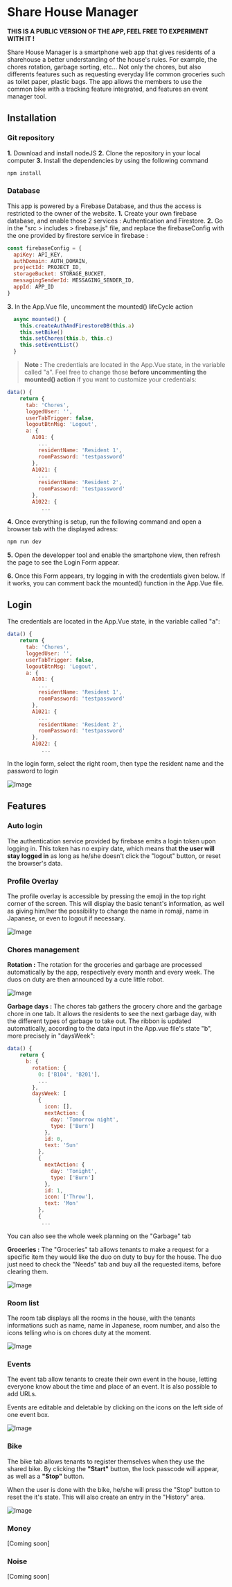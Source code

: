 # Share House Manager

**THIS IS A PUBLIC VERSION OF THE APP, FEEL FREE TO EXPERIMENT WITH IT !**

Share House Manager is a smartphone web app that gives residents of a sharehouse a better understanding of the house's rules. For example, the chores rotation, garbage sorting, etc...
Not only the chores, but also differents features such as requesting everyday life common groceries such as toilet paper, plastic bags. The app allows the members to use the common bike with a tracking feature integrated, and features an event manager tool.

## Installation

### Git repository

**1.** Download and install nodeJS
**2.** Clone the repository in your local computer
**3.** Install the dependencies by using the following command

```bash
npm install
```

### Database

This app is powered by a Firebase Database, and thus the access is restricted to the owner of the website.
**1.** Create your own firebase database, and enable those 2 services : Authentication and Firestore.
**2.** Go in the "src > includes > firebase.js" file, and replace the firebaseConfig with the one provided by firestore service in firebase :

```javascript
const firebaseConfig = {
  apiKey: API_KEY,
  authDomain: AUTH_DOMAIN,
  projectId: PROJECT_ID,
  storageBucket: STORAGE_BUCKET,
  messagingSenderId: MESSAGING_SENDER_ID,
  appId: APP_ID
}
```

**3.** In the App.Vue file, uncomment the mounted() lifeCycle action

```javascript
  async mounted() {
    this.createAuthAndFirestoreDB(this.a)
    this.setBike()
    this.setChores(this.b, this.c)
    this.setEventList()
  }
```

> **Note :**
> The credentials are located in the App.Vue state, in the variable called "a". Feel free to change those **before uncommenting the mounted() action** if you want to customize your credentials:

```javascript
data() {
    return {
      tab: 'Chores',
      loggedUser: '',
      userTabTrigger: false,
      logoutBtnMsg: 'Logout',
      a: {
        A101: {
          ...
          residentName: 'Resident 1',
          roomPassword: 'testpassword'
        },
        A1021: {
          ...
          residentName: 'Resident 2',
          roomPassword: 'testpassword'
        },
        A1022: {
           ...
```

**4.** Once everything is setup, run the following command and open a browser tab with the displayed adress:

```bash
npm run dev
```

**5.** Open the developper tool and enable the smartphone view, then refresh the page to see the Login Form appear.

**6.** Once this Form appears, try logging in with the credentials given below. If it works, you can comment back the mounted() function in the App.Vue file.

## Login

The credentials are located in the App.Vue state, in the variable called "a":

```javascript
data() {
    return {
      tab: 'Chores',
      loggedUser: '',
      userTabTrigger: false,
      logoutBtnMsg: 'Logout',
      a: {
        A101: {
          ...
          residentName: 'Resident 1',
          roomPassword: 'testpassword'
        },
        A1021: {
          ...
          residentName: 'Resident 2',
          roomPassword: 'testpassword'
        },
        A1022: {
           ...
```

In the login form, select the right room, then type the resident name and the password to login

![Image](Media/ShareHouseLogin.gif)

## Features

### Auto login

The authentication service provided by firebase emits a login token upon logging in. This token has no expiry date, which means that **the user will stay logged in** as long as he/she doesn't click the "logout" button, or reset the browser's data.

### Profile Overlay

The profile overlay is accessible by pressing the emoji in the top right corner of the screen. This will display the basic tenant's information, as well as giving him/her the possibility to change the name in romaji, name in Japanese, or even to logout if necessary.

![Image](Media/ShareHouseOverlay.gif)

### Chores management

**Rotation :**
The rotation for the groceries and garbage are processed automatically by the app, respectively every month and every week. The duos on duty are then announced by a cute little robot.

![Image](Media/ShareHouseRobot.gif)

**Garbage days :**
The chores tab gathers the grocery chore and the garbage chore in one tab. It allows the residents to see the next garbage day, with the different types of garbage to take out. The ribbon is updated automatically, according to the data input in the App.vue file's state "b", more precisely in "daysWeek":

```javascript
data() {
    return {
      b: {
        rotation: {
          0: ['B104', 'B201'],
          ...
        },
        daysWeek: [
          {
            icon: [],
            nextAction: {
              day: 'Tomorrow night',
              type: ['Burn']
            },
            id: 0,
            text: 'Sun'
          },
          {
            nextAction: {
              day: 'Tonight',
              type: ['Burn']
            },
            id: 1,
            icon: ['Throw'],
            text: 'Mon'
          },
          {
           ...
```

You can also see the whole week planning on the "Garbage" tab

**Groceries :** The "Groceries" tab allows tenants to make a request for a specific item they would like the duo on duty to buy for the house. The duo just need to check the "Needs" tab and buy all the requested items, before clearing them.

![Image](Media/ShareHouseOrdersNeeds.gif)

### Room list

The room tab displays all the rooms in the house, with the tenants informations such as name, name in Japanese, room number, and also the icons telling who is on chores duty at the moment.

![Image](Media/ShareHouseRooms.gif)

### Events

The event tab allow tenants to create their own event in the house, letting everyone know about the time and place of an event. It is also possible to add URLs.

Events are editable and deletable by clicking on the icons on the left side of one event box.

![Image](Media/ShareHouseEvents.gif)

### Bike

The bike tab allows tenants to register themselves when they use the shared bike. By clicking the **"Start"** button, the lock passcode will appear, as well as a **"Stop"** button.

When the user is done with the bike, he/she will press the "Stop" button to reset the it's state. This will also create an entry in the "History" area.

![Image](Media/ShareHouseBike.gif)

### Money

[Coming soon]

### Noise

[Coming soon]
